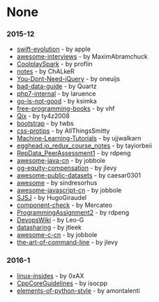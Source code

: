 # None

### 2015-12
- [swift-evolution](https://github.com/apple/swift-evolution) - by apple
- [awesome-interviews](https://github.com/MaximAbramchuck/awesome-interviews) - by MaximAbramchuck
- [CoolplaySpark](https://github.com/proflin/CoolplaySpark) - by proflin
- [notes](https://github.com/ChALkeR/notes) - by ChALkeR
- [You-Dont-Need-jQuery](https://github.com/oneuijs/You-Dont-Need-jQuery) - by oneuijs
- [bad-data-guide](https://github.com/Quartz/bad-data-guide) - by Quartz
- [php7-internal](https://github.com/laruence/php7-internal) - by laruence
- [go-is-not-good](https://github.com/ksimka/go-is-not-good) - by ksimka
- [free-programming-books](https://github.com/vhf/free-programming-books) - by vhf
- [Qix](https://github.com/ty4z2008/Qix) - by ty4z2008
- [bootstrap](https://github.com/twbs/bootstrap) - by twbs
- [css-protips](https://github.com/AllThingsSmitty/css-protips) - by AllThingsSmitty
- [Machine-Learning-Tutorials](https://github.com/ujjwalkarn/Machine-Learning-Tutorials) - by ujjwalkarn
- [egghead.io_redux_course_notes](https://github.com/tayiorbeii/egghead.io_redux_course_notes) - by tayiorbeii
- [RepData_PeerAssessment1](https://github.com/rdpeng/RepData_PeerAssessment1) - by rdpeng
- [awesome-java-cn](https://github.com/jobbole/awesome-java-cn) - by jobbole
- [og-equity-compensation](https://github.com/jlevy/og-equity-compensation) - by jlevy
- [awesome-public-datasets](https://github.com/caesar0301/awesome-public-datasets) - by caesar0301
- [awesome](https://github.com/sindresorhus/awesome) - by sindresorhus
- [awesome-javascript-cn](https://github.com/jobbole/awesome-javascript-cn) - by jobbole
- [SJSJ](https://github.com/HugoGiraudel/SJSJ) - by HugoGiraudel
- [component-check](https://github.com/Mercateo/component-check) - by Mercateo
- [ProgrammingAssignment2](https://github.com/rdpeng/ProgrammingAssignment2) - by rdpeng
- [DevopsWiki](https://github.com/Leo-G/DevopsWiki) - by Leo-G
- [datasharing](https://github.com/jtleek/datasharing) - by jtleek
- [awesome-c-cn](https://github.com/jobbole/awesome-c-cn) - by jobbole
- [the-art-of-command-line](https://github.com/jlevy/the-art-of-command-line) - by jlevy
### 2016-1
- [linux-insides](https://github.com/0xAX/linux-insides) - by 0xAX
- [CppCoreGuidelines](https://github.com/isocpp/CppCoreGuidelines) - by isocpp
- [elements-of-python-style](https://github.com/amontalenti/elements-of-python-style) - by amontalenti
